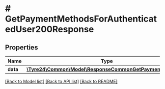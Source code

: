 # # GetPaymentMethodsForAuthenticatedUser200Response

## Properties

Name | Type | Description | Notes
------------ | ------------- | ------------- | -------------
**data** | [**\Tyre24\Common\Model\ResponseCommonGetPaymentMethods[]**](ResponseCommonGetPaymentMethods.md) |  | [optional]

[[Back to Model list]](../../README.md#models) [[Back to API list]](../../README.md#endpoints) [[Back to README]](../../README.md)

